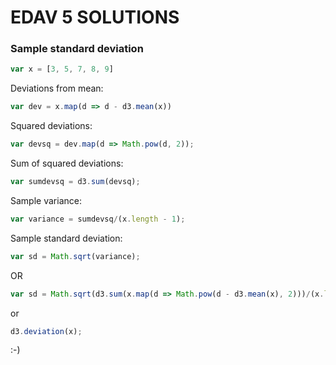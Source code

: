 EDAV 5 SOLUTIONS
==============

### Sample standard deviation

``` js
var x = [3, 5, 7, 8, 9]
```

Deviations from mean:

``` js
var dev = x.map(d => d - d3.mean(x))
```

Squared deviations:

``` js
var devsq = dev.map(d => Math.pow(d, 2));
```

Sum of squared deviations:

``` js
var sumdevsq = d3.sum(devsq);
```

Sample variance:

``` js
var variance = sumdevsq/(x.length - 1);
```

Sample standard deviation:

``` js
var sd = Math.sqrt(variance);
```

OR

``` js
var sd = Math.sqrt(d3.sum(x.map(d => Math.pow(d - d3.mean(x), 2)))/(x.length-1));
```

or 
``` js
d3.deviation(x);
```

:-)
